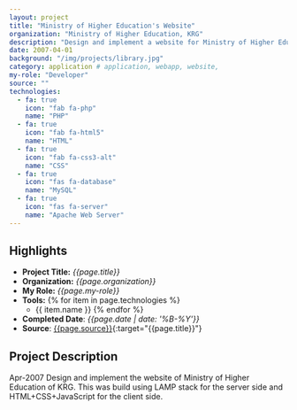 ```yaml
---
layout: project
title: "Ministry of Higher Education's Website"
organization: "Ministry of Higher Education, KRG"
description: "Design and implement a website for Ministry of Higher Education"
date: 2007-04-01
background: "/img/projects/library.jpg"
category: application # application, webapp, website,
my-role: "Developer"
source: ""
technologies:
  - fa: true
    icon: "fab fa-php"
    name: "PHP"
  - fa: true
    icon: "fab fa-html5"
    name: "HTML"
  - fa: true
    icon: "fab fa-css3-alt"
    name: "CSS"
  - fa: true
    icon: "fas fa-database"
    name: "MySQL"
  - fa: true
    icon: "fas fa-server"
    name: "Apache Web Server"
---
```

<style>
  ul p {
  margin-bottom: 2px;
  margin-top: 2px;
}
</style>
## Highlights

- **Project Title:** _{{page.title}}_
- **Organization:** _{{page.organization}}_
- **My Role:** _{{page.my-role}}_
- **Tools:** 
  {% for item in page.technologies %}
    - {{ item.name }}
  {% endfor %}
- **Completed Date**: _{{page.date  | date: '%B-%Y'}}_
- **Source**: [{{page.source}}]({{page.source}}){:target="{{page.title}}"}

## Project Description

Apr-2007 Design and implement the website of Ministry of Higher Education of KRG. This was build using LAMP stack for the server side and HTML+CSS+JavaScript for the client side.

